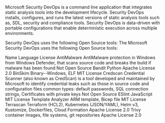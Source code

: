 Microsoft Security DevOps is a command line application that integrates static analysis tools into the development lifecycle. Security DevOps installs, configures, and runs the latest versions of static analysis tools such as, SDL, security and compliance tools. Security DevOps is data-driven with portable configurations that enable deterministic execution across multiple environments.

Security DevOps uses the following Open Source tools:
The Microsoft Security DevOps uses the following Open Source tools:

Name	Language	License
AntiMalware	AntiMalware protection in Windows from Windows Defender, that scans source code and breaks the build if malware has been found	Not Open Source
Bandit	Python	Apache License 2.0
BinSkim	Binary--Windows, ELF	MIT License
Credscan	Credential Scanner (also known as CredScan) is a tool developed and maintained by Microsoft to identify credential leaks such as those in source code and configuration files
common types: default passwords, SQL connection strings, Certificates with private keys	Not Open Source
ESlint	JavaScript	MIT License
Template Analyzer	ARM template, Bicep file	MIT License
Terrascan	Terraform (HCL2), Kubernetes (JSON/YAML), Helm v3, Kustomize, Dockerfiles, Cloud Formation	Apache License 2.0
Trivy	container images, file systems, git repositories	Apache License 2.0
